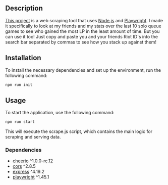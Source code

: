 ## Description
[This project](https://chasemilligan.github.io/mobalyticscraper/) is a web scraping tool that uses [Node.js](https://nodejs.org/en) and [Playwright](https://playwright.dev/). I made it specifically to look at my friends and my stats over the last 10 solo queue games to see who gained the most LP in the least amount of time. But you can use it too! Just copy and paste you and your friends Riot ID's into the search bar separated by commas to see how you stack up against them!

## Installation
To install the necessary dependencies and set up the environment, run the following command:

```sh
npm run init
```

## Usage
To start the application, use the following command:

```sh
npm run start
```
This will execute the scrape.js script, which contains the main logic for scraping and serving data.

### Dependencies
- [cheerio](https://www.npmjs.com/package/cheerio) ^1.0.0-rc.12
- [cors](https://www.npmjs.com/package/cors) ^2.8.5
- [express](https://www.npmjs.com/package/express) ^4.19.2
- [playwright](https://www.npmjs.com/package/playwright) ^1.45.1
